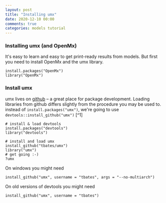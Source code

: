 ```yaml
---
layout: post
title: "Installing umx"
date: 2020-12-10 00:00
comments: true
categories: models tutorial
---
```


<a name="top"></a>
### Installing umx (and OpenMx)

It's easy to learn and easy to get print-ready results from models. But first you need to install OpenMx and the umx library.

``` splus
install.packages("OpenMx")
library("OpenMx")
```

### Install umx
umx lives on [github](http://github.com/tbates/umx) – a great place for package development. Loading libraries from github differs slightly from the procedure you may be used to. instead of `install.packages("umx")`, we're going to use `devtools::install_github("umx")` [^1]

``` splus
# install & load devtools
install.packages("devtools")
library("devtools")

# install and load umx
install_github("tbates/umx")
library("umx")
# get going :-)
?umx
```

On windows you might need

``` splus
install_github("umx", username = "tbates", args = "--no-multiarch")
```

On old versions of devtools you might need

``` splus
install_github("umx", username = "tbates")	
```